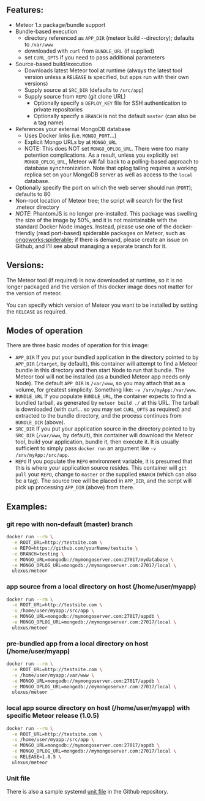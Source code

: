 ## Features:

 * Meteor 1.x package/bundle support
 * Bundle-based execution
   * directory referenced as `APP_DIR` (meteor build --directory); defaults to `/var/www`
   * downloaded with `curl` from `BUNDLE_URL` (if supplied)
   * set `CURL_OPTS` if you need to pass additional parameters
 * Source-based build/execution
   * Downloads latest Meteor tool at runtime (always the latest tool version unless a `RELEASE` is specified, but apps run with their own versions)
   * Supply source at `SRC_DIR` (defaults to `/src/app`)
   * Supply source from `REPO` (git clone URL)
      * Optionally specify a `DEPLOY_KEY` file for SSH authentication to private repositories
      * Optionally specify a `BRANCH` is not the default `master` (can also be a tag name)
 * References your external MongoDB database
   * Uses Docker links (i.e. `MONGO_PORT`...)
   * Explicit Mongo URLs by at `MONGO_URL`
   * NOTE: This does NOT set `MONGO_OPLOG_URL`.  There were too many potention complications.  As a result, unless you explicitly set `MONGO_OPLOG_URL`, Meteor will fall back to a polling-based approach to database synchronization.  Note that oplog tailing requires a working replica set on your MongoDB server as well as access to the `local` database.
 * Optionally specify the port on which the web server should run (`PORT`); defaults to 80
 * Non-root location of Meteor tree; the script will search for the first .meteor directory
 * _NOTE_: PhantomJS is no longer pre-installed.  This package was swelling the size of the image by 50%, and it is not maintainable with the standard Docker Node images.  Instead, please use one of the docker-friendly (read port-based) spiderable packages on Meteor, such as [ongoworks:spiderable](https://atmospherejs.com/ongoworks/spiderable);  if there is demand, please create an issue on Github, and I'll see about managing a separate branch for it.

## Versions:

The Meteor tool (if required) is now downloaded at runtime, so it is no longer packaged and the version of this docker image does
not matter for the version of meteor.

You can specify which version of Meteor you want to be installed by setting the `RELEASE` as required.

## Modes of operation

There are three basic modes of operation for this image:
  - `APP_DIR`
      If you put your bundled application in the directory pointed to by `APP_DIR` (`/target`, by default), this container will attempt to find a Meteor bundle
      in this directory and then start Node to run that bundle.  The Meteor tool will not be installed (as a bundled Meteor app needs only Node).
      The default `APP_DIR` is `/var/www`, so you may attach that as a volume, for greatest simplicity.  Something like: `-v /srv/myApp:/var/www`.
  - `BUNDLE_URL`
      If you populate `BUNDLE_URL`, the container expects to find a bundled tarball, as generated by `meteor build ./` at this URL.  The tarball is
      downloaded (with curl... so you may set `CURL_OPTS` as required) and extracted to the bundle directory, and the process continues from `BUNDLE_DIR` (above).
  - `SRC_DIR`
      If you put your application source in the directory pointed to by `SRC_DIR` (`/var/www`, by default), this container will download the Meteor tool,
      build your application, bundle it, then execute it.  It is usually sufficient to simply pass `docker run` an argument like `-v /srv/myApp:/src/app`.
  - `REPO`
      If you populate the `REPO` environment variable, it is presumed that this is where your application source resides.  This container will
      `git pull` your `REPO`, change to `master` or the supplied `BRANCH` (which can also be a tag).  The source tree will be placed in
      `APP_DIR`, and the script will pick up processing `APP_DIR` (above) from there.

## Examples:

### git repo with non-default (master) branch
```sh
docker run --rm \
  -e ROOT_URL=http://testsite.com \
  -e REPO=https://github.com/yourName/testsite \
  -e BRANCH=testing \
  -e MONGO_URL=mongodb://mymongoserver.com:27017/mydatabase \
  -e MONGO_OPLOG_URL=mongodb://mymongoserver.com:27017/local \
  ulexus/meteor
```

### app source from a local directory on host (/home/user/myapp)
```sh
docker run --rm \
  -e ROOT_URL=http://testsite.com \
  -v /home/user/myapp:/src/app \
  -e MONGO_URL=mongodb://mymongoserver.com:27017/appdb \
  -e MONGO_OPLOG_URL=mongodb://mymongoserver.com:27017/local \
  ulexus/meteor
```

### pre-bundled app from a local directory on host (/home/user/myapp)
```sh
docker run --rm \
  -e ROOT_URL=http://testsite.com \
  -v /home/user/myapp:/var/www \
  -e MONGO_URL=mongodb://mymongoserver.com:27017/appdb \
  -e MONGO_OPLOG_URL=mongodb://mymongoserver.com:27017/local \
  ulexus/meteor
```

### local app source directory on host (/home/user/myapp) with specific Meteor release (1.0.5)
```sh
docker run --rm \
  -e ROOT_URL=http://testsite.com \
  -v /home/user/myapp:/src/app \
  -e MONGO_URL=mongodb://mymongoserver.com:27017/appdb \
  -e MONGO_OPLOG_URL=mongodb://mymongoserver.com:27017/local \
  -e RELEASE=1.0.5 \
  ulexus/meteor
```

### Unit file

There is also a sample systemd [unit file](meteor.myapp@.service) in the Github repository.
